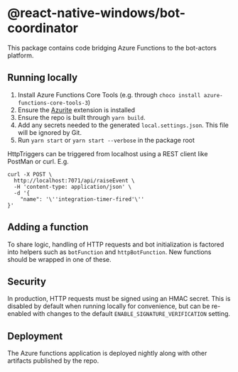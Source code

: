 # @react-native-windows/bot-coordinator

This package contains code bridging Azure Functions to the bot-actors platform.

## Running locally
1. Install Azure Functions Core Tools (e.g. through `choco install azure-functions-core-tools-3`)
1. Ensure the [Azurite](https://marketplace.visualstudio.com/items?itemName=Azurite.azurite) extension is installed
1. Ensure the repo is built through `yarn build`.
1. Add any secrets needed to the generated `local.settings.json`. This file will be ignored by Git.
1. Run `yarn start` or `yarn start --verbose` in the package root

HttpTriggers can be triggered from localhost using a REST client like PostMan or curl. E.g.

```
curl -X POST \
  http://localhost:7071/api/raiseEvent \
  -H 'content-type: application/json' \
  -d '{
    "name": '\''integration-timer-fired'\''
}'
```

## Adding a function
To share logic, handling of HTTP requests and bot initialization is factored into helpers such as `botFunction` and
`httpBotFunction`. New functions should be wrapped in one of these.

## Security
In production, HTTP requests must be signed using an HMAC secret. This is disabled by default when running locally for convenience, but can be re-enabled with changes to the default `ENABLE_SIGNATURE_VERIFICATION` setting.

## Deployment
The Azure functions application is deployed nightly along with other artifacts published by the repo.

